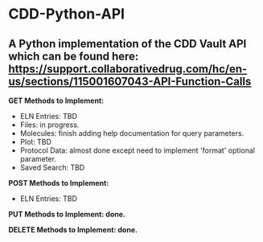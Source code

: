 # CDD-Python-API

## A Python implementation of the CDD Vault API which can be found here: https://support.collaborativedrug.com/hc/en-us/sections/115001607043-API-Function-Calls

__GET Methods to Implement:__

  - ELN Entries: TBD
  - Files: in progress.
  - Molecules: finish adding help documentation for query parameters.
  - Plot: TBD
  - Protocol Data: almost done except need to implement 'format' optional parameter.
  - Saved Search: TBD

__POST Methods to Implement:__

  - ELN Entries: TBD

__PUT Methods to Implement: done.__

__DELETE Methods to Implement: done.__
